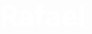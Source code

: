 # Rafael
<!DOCTYPE html>
<html lang="en">
<head>
    <meta charset="UTF-8">
    <meta name="viewport" content="width=device-width, initial-scale=1.0">
    <title>Wealthy Expat - Secure Your Freedom</title>
    <style>
        /* CSS Reset */
        *, *::before, *::after { box-sizing: border-box; }
        body, h1, h2, h3, p, ul, li { margin: 0; padding: 0; }
        html, body { overflow-x: hidden; }

        /* Global Styles */
        body {
            font-family: 'Poppins', 'Helvetica Neue', Arial, sans-serif;
            background-color: #0c1014;
            color: #E0E0E0;
            line-height: 1.7;
            font-size: 18px;
        }

        .container {
            width: 100%;
            max-width: 800px;
            margin: 0 auto;
            padding: 40px 20px;
        }

        h1, h2, h3 {
            font-family: 'Georgia', serif;
            color: #FFFFFF;
            line-height: 1.2;
            margin-bottom: 20px;
            font-weight: 700;
        }

        h1 { font-size: 2.8rem; }
        h2 { font-size: 2.2rem; border-left: 4px solid #D4AF37; padding-left: 15px; }
        p { margin-bottom: 20px; max-width: 680px; }
        b, strong { color: #FFFFFF; font-weight: 600; }

        .preheader {
            text-align: center;
            font-size: 1rem;
            color: #D4AF37;
            font-weight: 600;
            letter-spacing: 1.5px;
            text-transform: uppercase;
            margin-bottom: 15px;
        }

        /* Hero Section */
        .hero {
            text-align: center;
            padding-top: 60px;
            padding-bottom: 60px;
            background: linear-gradient(rgba(12, 16, 20, 0.95), rgba(12, 16, 20, 1)), url('https://images.unsplash.com/photo-1590523743842-09431a893698?q=80&w=2070&auto=format&fit=crop') no-repeat center center;
            background-size: cover;
        }
        .hero h1 {
            text-shadow: 0 2px 15px rgba(0,0,0,0.5);
        }
        .hero .subheader {
            font-size: 1.25rem;
            color: #BDBDBD;
            margin: 20px auto;
            max-width: 600px;
        }

        /* VSL Section */
        .vsl-container {
            display: inline-block;
            margin-top: 30px;
            text-decoration: none;
            color: inherit;
        }
        .vsl-icon {
            width: 100%;
            max-width: 480px;
            background: #000;
            border: 2px solid #444;
            border-radius: 10px;
            padding: 20px;
            cursor: pointer;
            transition: transform 0.2s ease, box-shadow 0.2s ease;
            position: relative;
        }
        .vsl-icon:hover {
            transform: scale(1.02);
            box-shadow: 0 0 25px rgba(212, 175, 55, 0.3);
        }
        .play-button {
            width: 80px;
            height: 80px;
            background-color: rgba(212, 175, 55, 0.8);
            border-radius: 50%;
            position: absolute;
            top: 50%;
            left: 50%;
            transform: translate(-50%, -50%);
            display: flex;
            align-items: center;
            justify-content: center;
        }
        .play-button::after {
            content: '';
            display: block;
            width: 0;
            height: 0;
            border-top: 15px solid transparent;
            border-bottom: 15px solid transparent;
            border-left: 25px solid #fff;
            margin-left: 5px;
        }
        .vsl-placeholder-img {
            width: 100%;
            height: auto;
            display: block;
            opacity: 0.3;
        }
        .vsl-text {
            margin-top: 15px;
            font-weight: 600;
            font-size: 0.9rem;
            letter-spacing: 0.5px;
            color: #D4AF37;
        }

        /* CTA Button */
        .cta-button {
            display: inline-block;
            background-color: #D4AF37;
            color: #0c1014;
            font-size: 1.2rem;
            font-weight: 700;
            padding: 18px 40px;
            border-radius: 8px;
            text-decoration: none;
            margin-top: 40px;
            box-shadow: 0 5px 20px rgba(212, 175, 55, 0.3);
            animation: pulse 2s infinite;
            transition: all 0.3s ease;
        }
        .cta-button:hover {
            background-color: #f0c340;
            transform: translateY(-3px);
            box-shadow: 0 8px 25px rgba(240, 195, 64, 0.4);
            animation: none;
        }
        @keyframes pulse {
            0% { box-shadow: 0 5px 20px rgba(212, 175, 55, 0.3); }
            50% { box-shadow: 0 5px 35px rgba(212, 175, 55, 0.5); }
            100% { box-shadow: 0 5px 20px rgba(212, 175, 55, 0.3); }
        }

        /* Content Sections */
        .section {
            padding: 60px 0;
            border-bottom: 1px solid #2a2a2a;
        }
        .section:last-of-type {
            border-bottom: none;
        }

        /* Bullets */
        ul.outcome-bullets {
            list-style: none;
            padding-left: 0;
            margin-top: 30px;
        }
        ul.outcome-bullets li {
            padding-left: 35px;
            position: relative;
            margin-bottom: 25px;
            font-size: 1.1rem;
        }
        ul.outcome-bullets li::before {
            content: '✓';
            position: absolute;
            left: 0;
            top: 0;
            color: #D4AF37;
            font-size: 1.5rem;
            font-weight: 900;
        }
        .bullet-benefit {
            display: block;
            color: #BDBDBD;
            font-size: 0.95rem;
            margin-top: 4px;
        }
        .bullet-identity {
            display: block;
            font-style: italic;
            font-weight: bold;
            color: #D4AF37;
            margin-top: 4px;
        }
        
        /* FAQ */
        .faq-item {
            margin-bottom: 30px;
            border-left: 2px solid #444;
            padding-left: 20px;
        }
        .faq-question {
            font-weight: 700;
            color: #FFFFFF;
            font-size: 1.2rem;
            margin-bottom: 10px;
        }
        .final-cta-container {
            text-align: center;
            margin-top: 50px;
        }

        /* Responsive */
        @media (max-width: 768px) {
            h1 { font-size: 2.2rem; }
            h2 { font-size: 1.8rem; }
            body { font-size: 16px; }
            .container { padding: 30px 15px; }
        }
    </style>
    <link href="https://fonts.googleapis.com/css2?family=Poppins:wght@400;600;700&family=Georgia&display=swap" rel="stylesheet">
</head>
<body>

    <div class="hero">
        <div class="container">
            <p class="preheader">For High-Net-Worth Individuals & Entrepreneurs</p>
            <h1>Secure A Second Passport & Legal 0% Tax Status In As Little As 3 Weeks… Using The Exact Jurisdictional Blueprint We Personally Vet & Execute For You.</h1>
            <p class="subheader">And yes, you can achieve this without navigating the endless maze of bureaucracy or risking a sudden, unexplained application rejection.</p>
            
            <a href="https://docs.google.com/document/d/1afQedU7nNt-7Mj_wOgTjs90vJE1HirZox-hX0RNyops/edit?usp=sharing" class="vsl-container" target="_blank">
                <div class="vsl-icon">
                    <img src="https://via.placeholder.com/480x270/000000/000000?text=+" alt="Video placeholder" class="vsl-placeholder-img">
                    <div class="play-button"></div>
                </div>
                <p class="vsl-text">Click Here To See The: VSL I WROTE FOR YOU</p>
            </a>
            
            <a href="#schedule" class="cta-button">BOOK MY FREEDOM STRATEGY CALL</a>
        </div>
    </div>

    <div class="section">
        <div class="container">
            <h2>Is Your Hard-Earned Wealth Becoming a Liability?</h2>
            
            <p>You’ve built something incredible. A business, an investment portfolio, a legacy.</p>

            <p>Yet every year, a larger and larger chunk is siphoned away by tax authorities. You read the news and feel a growing sense of unease… geopolitical instability, tightening capital controls, and governments becoming more intrusive.</p>

            <p>Your assets, your family’s future, feel… exposed. Trapped within a single system you no longer fully trust.</p>

            <p>So you’ve tried things.</p>
            
            <p>You’ve spoken to accountants who offer the same tired advice. You’ve looked at complex offshore structures that sound good on paper but feel opaque and risky in practice. You’ve wasted hours on Google, falling down rabbit holes of conflicting information about second passports and residency permits.</p>

            <p>Each path seems to lead to more confusion, more paperwork, and a nagging fear that one wrong move could put everything at risk.</p>

            <p>Doing nothing feels worse. It means accepting that your mobility is limited, your tax burden will only grow, and your family's options will be dictated by the passport they were born with.</p>

            <p>But what if the entire system is *designed* to be confusing?</p>
            
            <p>What if the clear, direct, and efficient pathways are intentionally kept quiet… reserved for a small group of people who understand the new rules of global citizenship?</p>
        </div>
    </div>

    <div class="section">
        <div class="container">
            <h2>I Was My Own First Client</h2>

            <p>My name is Rafael, and I didn't start this firm to sell programs. I started it because I needed a solution for myself.</p>

            <p>Like you, I was a successful entrepreneur who felt the walls closing in. I was paying an absurd amount in taxes and saw my freedom to live, travel, and invest being chipped away piece by piece.</p>

            <p>I dove into the world of residency and citizenship. What I found was a disaster.</p>

            <p>Outdated websites. So-called “advisors” who had never set foot in the countries they were promoting. Hidden fees and bureaucratic nightmares at every turn. They were selling brochures, not real-world results.</p>

            <p>My breakthrough came when I stopped looking for an advisor and decided to become an expert myself.</p>

            <p>I got on planes. I met with government officials, local lawyers, and real estate agents in Malta, the UAE, St. Lucia, and beyond. I personally went through the due diligence. I found out which banks were friendly to expats and which were not. I vetted every single program not from an office in London or New York, but *on the ground*.</p>
            
            <p>Conventional solutions fail because they treat this like a transaction. They file paperwork. They don't understand the nuance, the culture, or the critical importance of getting every single detail right the first time.</p>
            
            <p>I built the system I wished existed—a seamless, transparent, A-to-Z execution service based on one simple principle: <b>we only offer pathways we’ve personally verified will work.</b></p>
        </div>
    </div>

    <div class="section">
        <div class="container">
            <h2>The Difference Between a Plan and a Passport is *Execution*</h2>
            
            <p>This isn't about giving you a list of options. It’s about building and executing a precise, step-by-step blueprint to secure your freedom.</p>
            
            <p>We handle every single piece of the puzzle, so you don’t have to.</p>

            <p>It starts with a deep dive into your goals. Then, we manage the entire process:</p>

            <ul>
                <li>Document preparation and legalization.</li>
                <li>Full due diligence (KYC, AML, background checks).</li>
                <li>Assistance with the qualifying investment (from real estate to government donations).</li>
                <li>Coordination of medical checks and biometrics.</li>
                <li>Direct liaison with government bodies for approval.</li>
                <li>Even post-approval support, like opening local bank accounts and connecting you with tax professionals.</li>
            </ul>

            <p>We’ve helped clients secure UAE Golden Visas (from ~$204K) in as little as 3 weeks. We’ve guided them through the robust requirements for Maltese citizenship (from €690K), opening up the entire EU. We’ve streamlined the path to a St. Lucia passport (from $100K), a powerful travel document.</p>
            
            <p>In total, our strategies have helped our clients legally save an estimated <b>$30 million+</b> in taxes. But the real return is not in a spreadsheet.</p>

            <ul class="outcome-bullets">
                <li>
                    <b>Citizenship-by-Investment Programs (Malta, St. Lucia, Dominica)</b>
                    <span class="bullet-benefit">Gain a powerful second passport, giving you and your family visa-free access to hundreds of countries and a safe haven in times of crisis.</span>
                    <span class="bullet-identity">You become a true Global Citizen, no longer tied to a single nation's fate.</span>
                </li>
                <li>
                    <b>Golden & Remote Visa Programs (UAE, Mexico, Serbia)</b>
                    <span class="bullet-benefit">Establish legal residency in a 0% or low-tax jurisdiction, protecting your income and assets from predatory tax regimes.</span>
                    <span class="bullet-identity">You become the architect of your own financial destiny, operating from a position of strength and security.</span>
                </li>
                <li>
                    <b>End-to-End Asset Protection & Banking Setup</b>
                    <span class="bullet-benefit">Structure your wealth intelligently across multiple jurisdictions, making it resilient to political and economic shocks.</span>
                    <span class="bullet-identity">You become untouchable—a sovereign individual whose legacy is secure for generations.</span>
                </li>
            </ul>
        </div>
    </div>

    <div class="section">
        <div class="container">
            <h2>This Isn't Advice. It's Your Done-For-You Freedom Plan.</h2>
            
            <p>What we offer is a comprehensive, white-glove execution service. It's the end of uncertainty.</p>
            
            <p>No more sifting through confusing government websites that feel like they were written in another language.</p>
            
            <p>No more dealing with slow, unresponsive agents who disappear the moment you have a question.</p>
            
            <p>No more lying awake at night wondering if you filled out form 11-B correctly or if your application will be silently rejected for a reason you'll never know.</p>

            <p>We’ve replaced all of that with a clear, proven, and battle-tested process managed by a team on the ground in Dubai. The investment to secure these assets is significant, but the cost of inaction—of staying exposed and trapped—is infinitely higher.</p>
        </div>
    </div>
    
    <div class="section" id="schedule">
        <div class="container">
            <h2>Your Path To Global Freedom Starts With A Single Conversation</h2>
            
            <p>This is too important for a web form or an email chain. Your future requires a personalized strategy.</p>
            
            <p>That's why the next step is to schedule a private, one-on-one strategy call. Here’s what will happen:</p>

            <ul>
                <li><strong>First, we'll listen.</strong> We’ll discuss your specific situation, your family's needs, and your ultimate goals—be it tax reduction, mobility, or long-term security.</li>
                <li><strong>Next, we'll identify the clearest path forward.</strong> Based on our conversation, we'll suggest the one or two jurisdictions that are the absolute best fit for you right now.</li>
                <li><strong>Finally, we’ll outline the exact roadmap.</strong> You'll leave the call with a clear understanding of the timeline, the investment required, and every step in the process. No ambiguity. No pressure.</li>
            </ul>

            <p>Our commitment is to absolute clarity and flawless execution. We only take on clients we are 100% confident we can guide to a successful outcome.</p>
            
            <p>Geopolitical landscapes and residency programs can and do change with little warning. The options available today may not be here in six months. Secure your strategy now while these windows are wide open.</p>

            <div class="final-cta-container">
                <a href="https://calendly.com/your-scheduling-link" class="cta-button" target="_blank">BOOK MY FREEDOM STRATEGY CALL</a>
            </div>
        </div>
    </div>

    <div class="section">
        <div class="container">
            <h2>What You Might Be Thinking...</h2>
            
            <div class="faq-item">
                <p class="faq-question">"The investment levels seem very high. Is it really worth it?"</p>
                <p>This isn't an expense; it's a strategic allocation of capital. For many of our clients, the amount saved in taxes in the first 1-2 years alone far exceeds the initial investment. You are acquiring a lifelong asset for your entire family—an asset of freedom, security, and opportunity that pays dividends forever.</p>
            </div>
            
            <div class="faq-item">
                <p class="faq-question">"How do I know I can trust you? I've heard stories of scams."</p>
                <p>It's why I was my own first client. We built this firm on a foundation of 100% transparency. Our team is based in Dubai, we deal directly with government authorities, and we operate on the principle that our reputation is our most valuable asset. The strategy call is your opportunity to vet us as much as we vet you.</p>
            </div>

            <div class="faq-item">
                <p class="faq-question">"This all sounds incredibly complex. I'm worried I'll get overwhelmed."</p>
                <p>That is the exact burden we exist to remove. Your role is to provide the necessary documents and make key decisions. Our role is to handle every single point of complexity, from notarization to submission to follow-up. You don't need to become an expert in global immigration law, because we already are.</p>
            </div>
            
            <div class="faq-item">
                <p class="faq-question">"How much of my time will this take?"</p>
                <p>Far less than you imagine. Our process is designed for busy entrepreneurs and investors. We front-load the work to gather what we need from you, then we take over. Our clients are often surprised by how streamlined and hands-off the process is for them. The UAE Golden Visa, for example, can be completed in just a few weeks with minimal input needed from your side.</p>
            </div>
            
            <div class="final-cta-container">
                <p>Stop letting borders define your future. It's time to build your life without limits.</p>
                <a href="https://calendly.com/your-scheduling-link" class="cta-button" target="_blank">SCHEDULE MY PRIVATE CONSULTATION NOW</a>
            </div>
        </div>
    </div>

</body>
</html>
